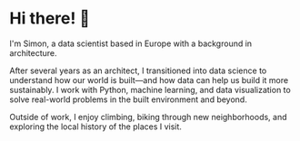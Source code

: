 # Hi there! 👋

I'm Simon, a data scientist based in Europe with a background in architecture.

After several years as an architect, I transitioned into data science to understand how our world is built—and how data can help us build it more sustainably. I work with Python, machine learning, and data visualization to solve real-world problems in the built environment and beyond.

Outside of work, I enjoy climbing, biking through new neighborhoods, and exploring the local history of the places I visit.
